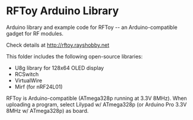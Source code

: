 RFToy Arduino Library
=====================

Arduino library and example code for RFToy --
an Arduino-compatible gadget for RF modules.

Check details at http://rftoy.rayshobby.net

This folder includes the following open-source
libraries:
- U8g library for 128x64 OLED display
- RCSwitch
- VirtualWire
- Mirf (for nRF24L01)

RFToy is Arduino-compatible (ATmega328p running
at 3.3V 8MHz). When uploading a program, select
Lilypad w/ ATmega328p (or Arduino Pro 3.3V 8MHz
w/ ATmega328p) as board.
